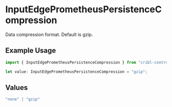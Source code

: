 # InputEdgePrometheusPersistenceCompression

Data compression format. Default is gzip.

## Example Usage

```typescript
import { InputEdgePrometheusPersistenceCompression } from "cribl-control-plane/models";

let value: InputEdgePrometheusPersistenceCompression = "gzip";
```

## Values

```typescript
"none" | "gzip"
```